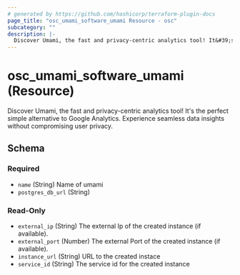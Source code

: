 ```yaml
---
# generated by https://github.com/hashicorp/terraform-plugin-docs
page_title: "osc_umami_software_umami Resource - osc"
subcategory: ""
description: |-
  Discover Umami, the fast and privacy-centric analytics tool! It&#39;s the perfect simple alternative to Google Analytics. Experience seamless data insights without compromising user privacy.
---
```


# osc_umami_software_umami (Resource)

Discover Umami, the fast and privacy-centric analytics tool! It&#39;s the perfect simple alternative to Google Analytics. Experience seamless data insights without compromising user privacy.



<!-- schema generated by tfplugindocs -->
## Schema

### Required

- `name` (String) Name of umami
- `postgres_db_url` (String)

### Read-Only

- `external_ip` (String) The external Ip of the created instance (if available).
- `external_port` (Number) The external Port of the created instance (if available).
- `instance_url` (String) URL to the created instace
- `service_id` (String) The service id for the created instance

